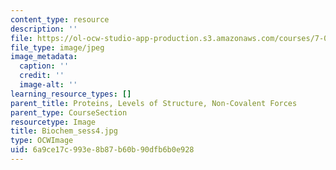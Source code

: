 ```yaml
---
content_type: resource
description: ''
file: https://ol-ocw-studio-app-production.s3.amazonaws.com/courses/7-01sc-fundamentals-of-biology-fall-2011/6a9ce17c993e8b87b60b90dfb6b0e928_Biochem_sess4.jpg
file_type: image/jpeg
image_metadata:
  caption: ''
  credit: ''
  image-alt: ''
learning_resource_types: []
parent_title: Proteins, Levels of Structure, Non-Covalent Forces
parent_type: CourseSection
resourcetype: Image
title: Biochem_sess4.jpg
type: OCWImage
uid: 6a9ce17c-993e-8b87-b60b-90dfb6b0e928
---
```


